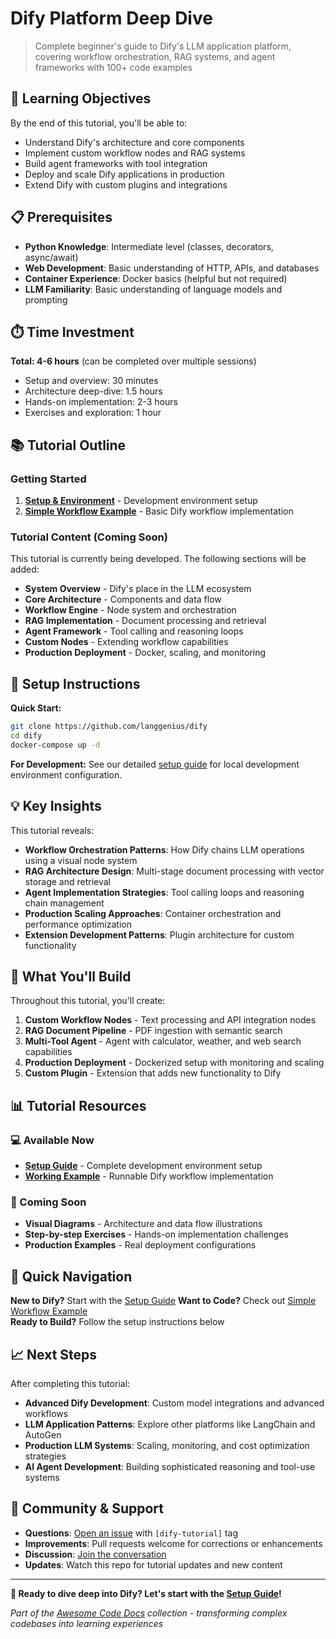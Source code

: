 # Dify Platform Deep Dive

> Complete beginner's guide to Dify's LLM application platform, covering workflow orchestration, RAG systems, and agent frameworks with 100+ code examples

## 🎯 Learning Objectives

By the end of this tutorial, you'll be able to:
- Understand Dify's architecture and core components
- Implement custom workflow nodes and RAG systems  
- Build agent frameworks with tool integration
- Deploy and scale Dify applications in production
- Extend Dify with custom plugins and integrations

## 📋 Prerequisites

- **Python Knowledge**: Intermediate level (classes, decorators, async/await)
- **Web Development**: Basic understanding of HTTP, APIs, and databases
- **Container Experience**: Docker basics (helpful but not required)
- **LLM Familiarity**: Basic understanding of language models and prompting

## ⏱️ Time Investment

**Total: 4-6 hours** (can be completed over multiple sessions)
- Setup and overview: 30 minutes
- Architecture deep-dive: 1.5 hours  
- Hands-on implementation: 2-3 hours
- Exercises and exploration: 1 hour

## 📚 Tutorial Outline

### Getting Started
1. **[Setup & Environment](docs/setup.md)** - Development environment setup
2. **[Simple Workflow Example](docs/examples/simple-workflow.py)** - Basic Dify workflow implementation

### Tutorial Content (Coming Soon)
This tutorial is currently being developed. The following sections will be added:

- **System Overview** - Dify's place in the LLM ecosystem
- **Core Architecture** - Components and data flow
- **Workflow Engine** - Node system and orchestration
- **RAG Implementation** - Document processing and retrieval  
- **Agent Framework** - Tool calling and reasoning loops
- **Custom Nodes** - Extending workflow capabilities
- **Production Deployment** - Docker, scaling, and monitoring

## 🔧 Setup Instructions

**Quick Start:**
```bash
git clone https://github.com/langgenius/dify
cd dify
docker-compose up -d
```

**For Development:**
See our detailed [setup guide](docs/setup.md) for local development environment configuration.

## 💡 Key Insights

This tutorial reveals:
- **Workflow Orchestration Patterns**: How Dify chains LLM operations using a visual node system
- **RAG Architecture Design**: Multi-stage document processing with vector storage and retrieval
- **Agent Implementation Strategies**: Tool calling loops and reasoning chain management
- **Production Scaling Approaches**: Container orchestration and performance optimization
- **Extension Development Patterns**: Plugin architecture for custom functionality

## 🎯 What You'll Build

Throughout this tutorial, you'll create:

1. **Custom Workflow Nodes** - Text processing and API integration nodes
2. **RAG Document Pipeline** - PDF ingestion with semantic search
3. **Multi-Tool Agent** - Agent with calculator, weather, and web search capabilities  
4. **Production Deployment** - Dockerized setup with monitoring and scaling
5. **Custom Plugin** - Extension that adds new functionality to Dify

## 📊 Tutorial Resources

### 💻 Available Now
- **[Setup Guide](docs/setup.md)** - Complete development environment setup
- **[Working Example](docs/examples/simple-workflow.py)** - Runnable Dify workflow implementation

### 🚧 Coming Soon
- **Visual Diagrams** - Architecture and data flow illustrations
- **Step-by-step Exercises** - Hands-on implementation challenges  
- **Production Examples** - Real deployment configurations

## 🚀 Quick Navigation

**New to Dify?** Start with the [Setup Guide](docs/setup.md)
**Want to Code?** Check out [Simple Workflow Example](docs/examples/simple-workflow.py)  
**Ready to Build?** Follow the setup instructions below

## 📈 Next Steps

After completing this tutorial:
- **Advanced Dify Development**: Custom model integrations and advanced workflows
- **LLM Application Patterns**: Explore other platforms like LangChain and AutoGen
- **Production LLM Systems**: Scaling, monitoring, and cost optimization strategies
- **AI Agent Development**: Building sophisticated reasoning and tool-use systems

## 🤝 Community & Support

- **Questions**: [Open an issue](https://github.com/johnxie/awesome-code-docs/issues) with `[dify-tutorial]` tag
- **Improvements**: Pull requests welcome for corrections or enhancements
- **Discussion**: [Join the conversation](https://github.com/johnxie/awesome-code-docs/discussions)
- **Updates**: Watch this repo for tutorial updates and new content

---

**🎉 Ready to dive deep into Dify? Let's start with the [Setup Guide](docs/setup.md)!**

*Part of the [Awesome Code Docs](../../README.md) collection - transforming complex codebases into learning experiences*
